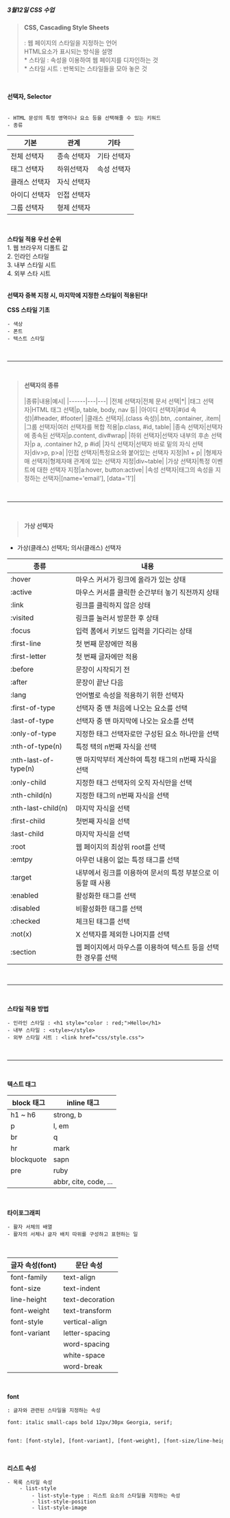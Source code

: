  **<h5>3월12일 CSS 수업</h5>**

> **CSS, Cascading Style Sheets** </br> </br>
    : 웹 페이지의 스타일을 지정하는 언어 </br>
      HTML요소가 표시되는 방식을 설명 </br>
      * 스타일 : 속성을 이용하여 웹 페이지를 디자인하는 것 </br>
      * 스타일 시트 : 반복되는 스타일들을 모아 놓은 것 </br>

</br>

**선택자, Selector** </br> </br>

    - HTML 문성의 특정 영역이나 요소 등을 선택해줄 수 있는 키워드 
    - 종류 

|기본|관계|기타|
|------|---|---|
|전체 선택자|종속 선택자|기타 선택자|
|태그 선택자|하위선택자|속성 선택자|
|클래스 선택자|자식 선택자|
|아이디 선택자|인접 선택자|
|그룹 선택자|형제 선택자|

</br>

**스타일 적용 우선 순위** </br>
    1. 웹 브라우저 디폴트 값 </br>
    2. 인라인 스타일 </br>
    3. 내부 스타일 시트 </br>
    4. 외부 스타 시트 </br>
</br> 

**선택자 중복 지정 시, 마지막에 지정한 스타일이 적용된다!** </br>   

**CSS 스타일 기초** </br>

    - 색상
    - 폰트
    - 텍스트 스타일

<br>

---

<br>

> **선택자의 종류** </br> </br>
|종류|내용|예시|
|------|---|---|
|전체 선택자|전체 문서 선택|*|
|태그 선택자|HTML 태그 선택|p, table, body, nav 등|
|아이디 선택자|#(id 속성)|#header, #footer|
|클래스 선택자|.(class 속성)|.btn, .container, .item|
|그룹 선택자|여러 선택자를 복합 적용|p.class, #id, table|
|종속 선택자|선택자에 종속된 선택자|p.content, div#wrap|
|하위 선택자|선택자 내부의 후손 선택자|p a, .container h2, p #id|
|자식 선택자|선택자 바로 밑의 자식 선택자|div>p, p>a|
|인접 선택자|특정요소와 붙어있는 선택자 지정|h1 + p|
|형제자매 선택자|형제자매 관계에 있는 선택자 지정|div~table|
|가상 선택자|특정 이벤트에 대한 선택자 지정|a:hover, button:active|
|속성 선택자|태그의 속성을 지정하는 선택자|[name='email'], [data='1']|

<br>

---

<br>

> **가상 선택자** </br> </br>

* 가상(클래스) 선택자; 의사(클래스) 선택자

|종류|내용|
|------|---|
|:hover|마우스 커서가 링크에 올라가 있는 상태|
|:active|마우스 커서를 클릭한 순간부터 놓기 직전까지 상태|
|:link|링크를 클릭하지 않은 상태|
|:visited|링크를 눌러서 방문한 후 상태|
|:focus|입력 폼에서 키보드 입력을 기다리는 상태|
|:first-line|첫 번째 문장에만 적용|
|:first-letter|첫 번째 글자에만 적용|
|:before|문장이 시작되기 전|
|:after|문장이 끝난 다음|
|:lang|언어별로 속성을 적용하기 위한 선택자|
|:first-of-type|선택자 중 맨 처음에 나오는 요소를 선택|
|:last-of-type|선택자 중 맨 마지막에 나오는 요소를 선택|
|:only-of-type|지정한 태그 선택자로만 구성된 요소 하나만을 선택|
|:nth-of-type(n)|특정 택의 n번째 자식을 선택|
|:nth-last-of-type(n)|맨 마지막부터 계산하여 특정 태그의 n번째 자식을 선택|
|:only-child|지정한 태그 선택자의 오직 자식만을 선택|
|:nth-child(n)|지정한 태그의 n번째 자식을 선택|
|:nth-last-child(n)|마지막 자식을 선택|
|:first-child|첫번째 자식을 선택|
|:last-child|마지막 자식을 선택|
|:root|웹 페이지의 최상위 root를 선택|
|:emtpy|아무런 내용이 없는 특정 태그를 선택|
|:target|내부에서 링크를 이용하여 문서의 특정 부분으로 이동할 때 사용|
|:enabled|활성화한 태그를 선택|
|:disabled|비활성화한 태그를 선택|
|:checked|체크된 태그를 선택|
|:not(x)|X 선택자를 제외한 나머지를 선택|
|:section|웹 페이지에서 마우스를 이용하여 텍스트 등을 선택한 경우를 선택|

<br>

---

<br>

**스타일 적용 방법** </br>

    - 인라인 스타일 : <h1 style="color : red;">Hello</h1>
    - 내부 스타일 : <style></style>
    - 외부 스타일 시트 : <link href="css/style.css">

</br>

---

<br>

**텍스트 태그** </br>

|block 태그|inline 태그|
|------|---|
|h1 ~ h6|strong, b|
|p|l, em|
|br|q|
|hr|mark|
|blockquote|sapn|
|pre|ruby|
||abbr, cite, code, ...|

<br>

**타이포그래피**

    - 활자 서체의 배열
    - 활자의 서체나 글자 배치 따위를 구성하고 표현하는 일
<br>

|글자 속성(font)|문단 속성|
|------|---|
|font-family|text-align|
|font-size|text-indent|
|line-height|text-decoration|
|font-weight|text-transform|
|font-style|vertical-align|
|font-variant|letter-spacing|
||word-spacing|
||white-space|
||word-break|

<br>

**font** <br>

    : 글자와 관련된 스타일을 지정하는 속성

```html
font: italic small-caps bold 12px/30px Georgia, serif;


font: [font-style], [font-variant], [font-weight], [font-size/line-height], [font-family]
```

<br>

**리스트 속성** <br>

    - 목록 스타일 속성
        - list-style
            - list-style-type : 리스트 요소의 스타일을 지정하는 속성
            - list-style-position 
            - list-style-image

